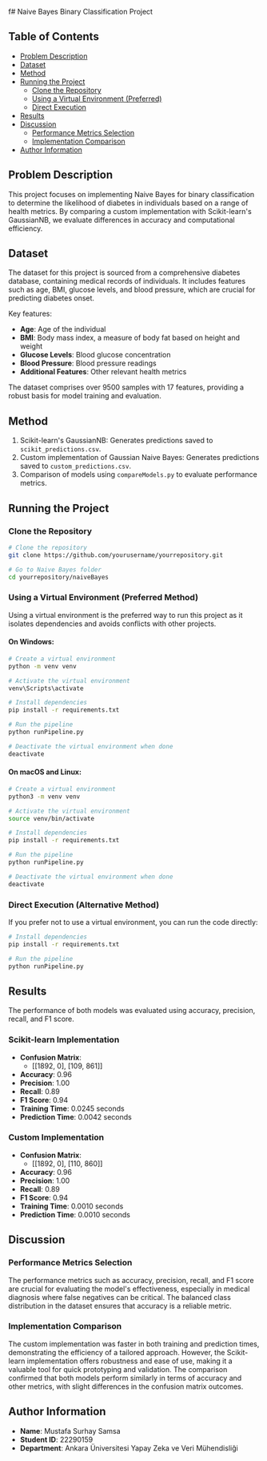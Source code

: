 f# Naive Bayes Binary Classification Project

## Table of Contents
- [Problem Description](#problem-description)
- [Dataset](#dataset)
- [Method](#method)
- [Running the Project](#running-the-project)
    - [Clone the Repository](#clone-the-repository)
    - [Using a Virtual Environment (Preferred)](#using-a-virtual-environment-preferred-method)
    - [Direct Execution](#direct-execution-alternative-method)
- [Results](#results)
- [Discussion](#discussion)
    - [Performance Metrics Selection](#performance-metrics-selection)
    - [Implementation Comparison](#implementation-comparison)
- [Author Information](#author-information)

## Problem Description
This project focuses on implementing Naive Bayes for binary classification to determine the likelihood of diabetes in individuals based on a range of health metrics. By comparing a custom implementation with Scikit-learn's GaussianNB, we evaluate differences in accuracy and computational efficiency.

## Dataset
The dataset for this project is sourced from a comprehensive diabetes database, containing medical records of individuals. It includes features such as age, BMI, glucose levels, and blood pressure, which are crucial for predicting diabetes onset.

Key features:

- **Age**: Age of the individual
- **BMI**: Body mass index, a measure of body fat based on height and weight
- **Glucose Levels**: Blood glucose concentration
- **Blood Pressure**: Blood pressure readings
- **Additional Features**: Other relevant health metrics

The dataset comprises over 9500 samples with 17 features, providing a robust basis for model training and evaluation.

## Method
1. Scikit-learn's GaussianNB: Generates predictions saved to `scikit_predictions.csv`.
2. Custom implementation of Gaussian Naive Bayes: Generates predictions saved to `custom_predictions.csv`.
3. Comparison of models using `compareModels.py` to evaluate performance metrics.

## Running the Project
### Clone the Repository
```bash
# Clone the repository
git clone https://github.com/yourusername/yourrepository.git

# Go to Naive Bayes folder
cd yourrepository/naiveBayes
```

### Using a Virtual Environment (Preferred Method)
Using a virtual environment is the preferred way to run this project as it isolates dependencies and avoids conflicts with other projects.

#### On Windows:
```bash
# Create a virtual environment
python -m venv venv

# Activate the virtual environment
venv\Scripts\activate

# Install dependencies
pip install -r requirements.txt

# Run the pipeline
python runPipeline.py

# Deactivate the virtual environment when done
deactivate
```

#### On macOS and Linux:
```bash
# Create a virtual environment
python3 -m venv venv

# Activate the virtual environment
source venv/bin/activate

# Install dependencies
pip install -r requirements.txt

# Run the pipeline
python runPipeline.py

# Deactivate the virtual environment when done
deactivate
```

### Direct Execution (Alternative Method)
If you prefer not to use a virtual environment, you can run the code directly:
```bash
# Install dependencies
pip install -r requirements.txt

# Run the pipeline
python runPipeline.py
```

## Results
The performance of both models was evaluated using accuracy, precision, recall, and F1 score.

### Scikit-learn Implementation
- **Confusion Matrix**:
  - [[1892, 0], [109, 861]]
- **Accuracy**: 0.96
- **Precision**: 1.00
- **Recall**: 0.89
- **F1 Score**: 0.94
- **Training Time**: 0.0245 seconds
- **Prediction Time**: 0.0042 seconds

### Custom Implementation
- **Confusion Matrix**:
  - [[1892, 0], [110, 860]]
- **Accuracy**: 0.96
- **Precision**: 1.00
- **Recall**: 0.89
- **F1 Score**: 0.94
- **Training Time**: 0.0010 seconds
- **Prediction Time**: 0.0010 seconds

## Discussion
### Performance Metrics Selection
The performance metrics such as accuracy, precision, recall, and F1 score are crucial for evaluating the model's effectiveness, especially in medical diagnosis where false negatives can be critical. The balanced class distribution in the dataset ensures that accuracy is a reliable metric.

### Implementation Comparison
The custom implementation was faster in both training and prediction times, demonstrating the efficiency of a tailored approach. However, the Scikit-learn implementation offers robustness and ease of use, making it a valuable tool for quick prototyping and validation. The comparison confirmed that both models perform similarly in terms of accuracy and other metrics, with slight differences in the confusion matrix outcomes.

## Author Information
- **Name**: Mustafa Surhay Samsa
- **Student ID**: 22290159
- **Department**: Ankara Üniversitesi Yapay Zeka ve Veri Mühendisliği
